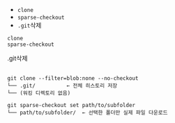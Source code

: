

##
- `clone`
- `sparse-checkout`
- `.git`삭제


```
clone
sparse-checkout
```
.git삭제


##
```
git clone --filter=blob:none --no-checkout
└── .git/          ← 전체 히스토리 저장
└── (워킹 디렉토리 없음)

git sparse-checkout set path/to/subfolder
└── path/to/subfolder/  ← 선택한 폴더만 실제 파일 다운로드
```


##
